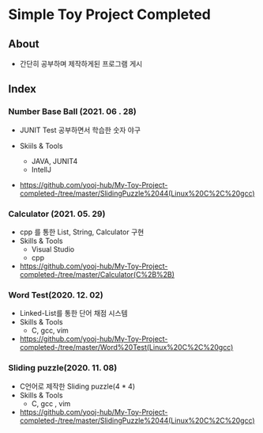 # Simple Toy Project Completed



## About



- 간단히 공부하며 제작하게된 프로그램 게시



## Index



### Number Base Ball (2021. 06 . 28)

- JUNIT Test 공부하면서 학습한 숫자 야구

- Skiils & Tools
  - JAVA, JUNIT4
  - IntellJ
- https://github.com/yooj-hub/My-Toy-Project-completed-/tree/master/SlidingPuzzle%2044(Linux%20C%2C%20gcc)



### Calculator (2021. 05. 29)

- cpp 를 통한 List, String, Calculator 구현
- Skills & Tools
  - Visual Studio
  - cpp
- https://github.com/yooj-hub/My-Toy-Project-completed-/tree/master/Calculator(C%2B%2B)





### Word Test(2020. 12. 02)

- Linked-List를 통한 단어 채점 시스템
- Skills & Tools
  - C, gcc, vim
- https://github.com/yooj-hub/My-Toy-Project-completed-/tree/master/Word%20Test(Linux%20C%2C%20gcc)



### Sliding puzzle(2020. 11. 08)

- C언어로 제작한 Sliding puzzle(4 * 4)
- Skills & Tools
  - C, gcc , vim
- https://github.com/yooj-hub/My-Toy-Project-completed-/tree/master/SlidingPuzzle%2044(Linux%20C%2C%20gcc)

